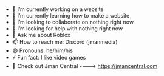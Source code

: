 ### 
- 🔭 I’m currently working on a website
- 🌱 I’m currently learning how to make a website
- 👯 I’m looking to collaborate on nothing right now
- 🤔 I’m looking for help with nothing right now
- 💬 Ask me about Roblox
- 📫 How to reach me: Discord (jmanmedia)
- 😄 Pronouns: he/him/his
- ⚡ Fun fact: I like video games
- 🔗 Check out Jman Central ----> https://jmancentral.com
